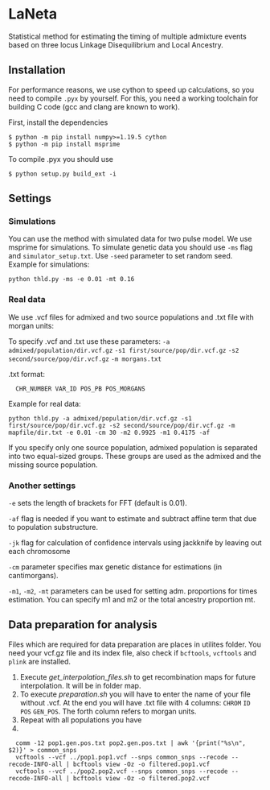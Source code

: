 # LaNeta
Statistical method for estimating the timing of multiple admixture events based on three locus Linkage Disequilibrium and Local Ancestry.


## Installation

For performance reasons, we use cython to speed up calculations, so you need
to compile `.pyx` by yourself. For this, you need a working toolchain for building C
code (gcc and clang are known to work).

First, install the dependencies

```
$ python -m pip install numpy>=1.19.5 cython
$ python -m pip install msprime
```

To compile .pyx you should use

```
$ python setup.py build_ext -i
```

## Settings
### Simulations


You can use the method with simulated data for two pulse model. We use msprime for simulations.
To simulate genetic data you should use `-ms` flag and `simulator_setup.txt`. Use `-seed` parameter to set random seed.
Example for simulations:
```
python thld.py -ms -e 0.01 -mt 0.16
```

### Real data
We use .vcf files for admixed and two source populations and .txt file with morgan units:

To specify .vcf  and .txt use these parameters:
`-a admixed/population/dir.vcf.gz`
`-s1 first/source/pop/dir.vcf.gz`
`-s2 second/source/pop/dir.vcf.gz`
`-m morgans.txt`

.txt format:
```
  CHR_NUMBER VAR_ID POS_PB POS_MORGANS
```
Example for real data:
```
python thld.py -a admixed/population/dir.vcf.gz -s1 first/source/pop/dir.vcf.gz -s2 second/source/pop/dir.vcf.gz -m mapfile/dir.txt -e 0.01 -cm 30 -m2 0.9925 -m1 0.4175 -af
```
If you specify only one source population, admixed population is separated into two equal-sized groups. These groups are used as the admixed and the missing source population.


### Another settings

`-e` sets the length of brackets for FFT (default is 0.01).

`-af` flag is needed if you want to estimate and subtract affine term that due to population substructure.

`-jk` flag for calculation of confidence intervals using jackknife by leaving out each chromosome

`-cm` parameter specifies max genetic distance for estimations (in cantimorgans).

`-m1`, `-m2`, `-mt` parameters can be used for setting adm. proportions for times estimation. You can specify m1 and m2 or the total ancestry proportion mt.


## Data preparation for analysis

Files which are required for data preparation are places in utilites folder. You need your vcf.gz file and its index file, also check if `bcftools`, `vcftools` and `plink` are installed.

1. Execute *get_interpolation_files.sh* to get recombination maps for future interpolation. It will be in folder map.
2. To execute *preparation.sh* you will have to enter the name of your file without .vcf. At the end you will have .txt file with 4 columns: `CHROM` `ID` `POS` `GEN_POS`. The forth column refers to morgan units.
3. Repeat with all populations you have
4.
```
  comm -12 pop1.gen.pos.txt pop2.gen.pos.txt | awk '{print("%s\n", $2)}' > common_snps
  vcftools --vcf ../pop1.pop1.vcf --snps common_snps --recode --recode-INFO-all | bcftools view -Oz -o filtered.pop1.vcf
  vcftools --vcf ../pop2.pop2.vcf --snps common_snps --recode --recode-INFO-all | bcftools view -Oz -o filtered.pop2.vcf
 ```

